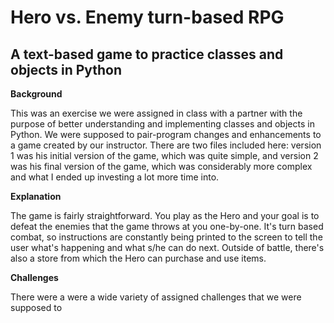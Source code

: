 # Hero vs. Enemy turn-based RPG

## A text-based game to practice classes and objects in Python

**Background**

This was an exercise we were assigned in class with a partner with the purpose
of better understanding and implementing classes and objects in Python. We were
supposed to pair-program changes and enhancements to a game created by our
instructor. There are two files included here: version 1 was his initial version
of the game, which was quite simple, and version 2 was his final version of the
game, which was considerably more complex and what I ended up investing a lot
more time into.


**Explanation**

The game is fairly straightforward. You play as the Hero and your goal is to
defeat the enemies that the game throws at you one-by-one. It's turn based
combat, so instructions are constantly being printed to the screen to tell the
user what's happening and what s/he can do next. Outside of battle, there's also
a store from which the Hero can purchase and use items.


**Challenges**

There were a were a wide variety of assigned challenges that we were supposed to
